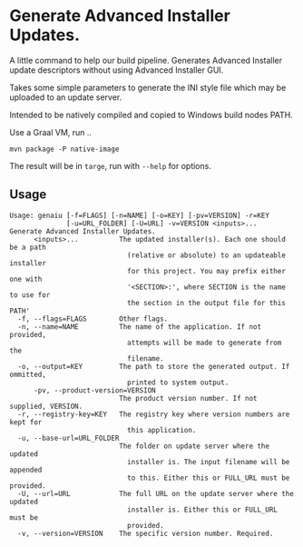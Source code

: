 # Generate Advanced Installer Updates.

A little command to help our build pipeline. Generates Advanced Installer update descriptors
without using Advanced Installer GUI. 

Takes some simple parameters to generate the INI style file which may be uploaded to an 
update server.

Intended to be natively compiled and copied to Windows build nodes PATH. 

Use a Graal VM, run ..

```
mvn package -P native-image
```

The result will be in `targe`, run with `--help` for options.

## Usage

```
Usage: genaiu [-f=FLAGS] [-n=NAME] [-o=KEY] [-pv=VERSION] -r=KEY
              [-u=URL_FOLDER] [-U=URL] -v=VERSION <inputs>...
Generate Advanced Installer Updates.
      <inputs>...          The updated installer(s). Each one should be a path
                             (relative or absolute) to an updateable installer
                             for this project. You may prefix either one with
                             '<SECTION>:', where SECTION is the name to use for
                             the section in the output file for this PATH'
  -f, --flags=FLAGS        Other flags.
  -n, --name=NAME          The name of the application. If not provided,
                             attempts will be made to generate from the
                             filename.
  -o, --output=KEY         The path to store the generated output. If ommitted,
                             printed to system output.
      -pv, --product-version=VERSION
                           The product version number. If not supplied, VERSION.
  -r, --registry-key=KEY   The registry key where version numbers are kept for
                             this application.
  -u, --base-url=URL_FOLDER
                           The folder on update server where the updated
                             installer is. The input filename will be appended
                             to this. Either this or FULL_URL must be provided.
  -U, --url=URL            The full URL on the update server where the updated
                             installer is. Either this or FULL_URL must be
                             provided.
  -v, --version=VERSION    The specific version number. Required.
```
